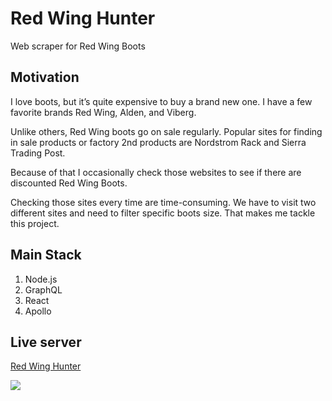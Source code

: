 # Red Wing Hunter
Web scraper for Red Wing Boots

## Motivation
I love boots, but it’s quite expensive to buy a brand new one. I have a few favorite brands Red Wing, Alden, and Viberg.

Unlike others, Red Wing boots go on sale regularly. Popular sites for finding in sale products or factory 2nd products are Nordstrom Rack and Sierra Trading Post.

Because of that I occasionally check those websites to see if there are discounted Red Wing Boots.

Checking those sites every time are time-consuming. We have to visit two different sites and need to filter specific boots size. That makes me tackle this project.

## Main Stack
1. Node.js
2. GraphQL
3. React
4. Apollo

## Live server
[Red Wing Hunter](https://redwinghunter-next-prod.herokuapp.com/)

![](https://jinwoocode.com/static/c6fbee0c5853ff9c9613c5ebc8ebd325/ac259/redwinghunter_demo.png)

